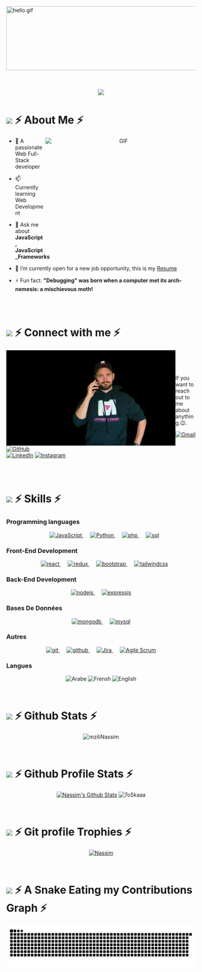 <!--
<p align = "center">
    <img src = "https://komarev.com/ghpvc/?username=mziliNassim&style=plastic&color=blueviolet" alt = "Profile Views"/>
</p>
-->

<img align="center" title="hello.gif" src="https://media.giphy.com/media/xUPGGDNsLvqsBOhuU0/giphy.gif" style="filter: invert(0); height:170px; width:999px">

<h1 align="center">
    <img src="https://readme-typing-svg.herokuapp.com/?font=Righteous&size=35&center=true&vCenter=true&width=500&height=70&duration=4000&lines=Hi+There!+👋+I'm+Nassim+MZILI!;" />
</h1>

# <img src="https://media2.giphy.com/media/QssGEmpkyEOhBCb7e1/giphy.gif?cid=ecf05e47a0n3gi1bfqntqmob8g9aid1oyj2wr3ds3mg700bl&rid=giphy.gif" width ="25"> ⚡ About Me ⚡

<a target="_blank" align="center">
  <img align="right" top="500" height="300" width="400" alt="GIF" src="./gif/1936.gif">
</a>

- 🔭 A passionate Web Full-Stack developer

- 📫 Currently learning Web Development

- 💬 Ask me about **JavaScript , JavaScript_Frameworks**

- 🌱 I’m currently open for a new job opportunity, this is my <a href="http://nassim.online/cv" target="blank">Resume</a>

- ⚡ Fun fact: **"Debugging" was born when a computer met its arch-nemesis: a mischievous moth!**

<br />
<br />

# <img src="https://media2.giphy.com/media/QssGEmpkyEOhBCb7e1/giphy.gif?cid=ecf05e47a0n3gi1bfqntqmob8g9aid1oyj2wr3ds3mg700bl&rid=giphy.gif" width ="25"> ⚡ Connect with me ⚡

<img title="" src="./gif/contact.webp" alt="GIF" width="450" align="left">

<br/>
<br/>
<br/>

<p align="center">
  <p>
If you want to reach out to me about anything.😉.
</p>
    <a href="mailto:mzilinassim@gmail.com"><img img src="https://img.shields.io/badge/gmail-%23EA4335.svg?style=plastic&logo=gmail&logoColor=white" alt="Gmail" width="100px" height="30px"/></a>
    <a href="https://github.com/mzilinassim"><img src="https://img.shields.io/badge/github-%23181717.svg?style=plastic&logo=github&logoColor=white" alt="GitHub" width="100px" height="30px"/></a>
  <br>
    <a href="https://www.linkedin.com/in/mzilinassim/"><img src="https://img.shields.io/badge/linkedin-%230A66C2.svg?style=plastic&logo=linkedin&logoColor=white" alt="LinkedIn" width="100px" height="30px"/></a>
    <a href="https://www.instagram.com/nassim__dev/"><img src="https://img.shields.io/badge/instagram-%23E4405F.svg?style=plastic&logo=instagram&logoColor=white" alt="Instagram" width="100px" height="30px"/></a>
</p>

<br/>
<br/>

# <img src="https://media2.giphy.com/media/QssGEmpkyEOhBCb7e1/giphy.gif?cid=ecf05e47a0n3gi1bfqntqmob8g9aid1oyj2wr3ds3mg700bl&rid=giphy.gif" width ="25"> ⚡ Skills ⚡

### Programming languages

<p align="center">
   
  <a href="https://developer.mozilla.org/en-US/docs/Web/JavaScript" target="_blank"> 
     <img alt="JavaScript" src="https://img.shields.io/badge/JavaScript%20-f7e025.svg?style=plastic&logo=javascript&logoColor=white" width="100px" height="30px">
   </a>
   
   <a href="https://www.python.org" target="_blank">
    <img alt="Python" src="https://img.shields.io/badge/Python%20-3e77a6.svg?style=plastic&logo=python&logoColor=white" width="100px" height="30px">
  </a>
   
   <a href="https://www.php.net/" target="_blank">
    <img alt="php" src="https://img.shields.io/badge/Php%20-7b7fb5.svg?style=plastic&logo=php&logoColor=white" width="100px" height="30px">
  </a>
   
   <a href="https://sql.sh/" target="_blank">
    <img alt="sql" src="https://img.shields.io/badge/SQL%20-e08b56.svg?style=plastic&logo=sql&logoColor=white" width="100px" height="30px">
  </a>
</p>

### Front-End Development

<p align="center">
   
  <a href="https://react.dev/" target="_blank"> 
     <img alt="react" src="https://img.shields.io/badge/react%20-09d9ff.svg?style=plastic&logo=react&logoColor=white" width="100px" height="30px">
   </a>
   
   <a href="https://redux.js.org" target="_blank">
    <img alt="redux" src="https://img.shields.io/badge/redux%20-7a50be.svg?style=plastic&logo=redux&logoColor=white" width="100px" height="30px">
  </a>
   
   <a href="https://getbootstrap.com/docs/5.3/getting-started/" target="_blank">
    <img alt="bootstrap" src="https://img.shields.io/badge/bootstrap%20-5a437f.svg?style=plastic&logo=bootstrap&logoColor=white" width="100px" height="30px">
  </a>
   
   <a href="https://tailwindcss.com" target="_blank">
    <img alt="tailwindcss" src="https://img.shields.io/badge/tailwindcss%20-3ebff8.svg?style=plastic&logo=tailwindcss&logoColor=white" width="100px" height="30px">
  </a>
</p>

### Back-End Development

<p align="center">
  <a href="https://nodejs.org/" target="_blank"> 
     <img alt="nodejs" src="https://img.shields.io/badge/Node%20JS%20-7bb862.svg?style=plastic&logo=node.js&logoColor=white" width="100px" height="30px">
   </a>
   
   <a href="https://expressjs.com/" target="_blank">
    <img alt="expressjs" src="https://img.shields.io/badge/Express%20JS%20-ffffff.svg?style=plastic&logo=express&logoColor=black" width="100px" height="30px">
  </a>
</p>

### Bases De Données

<p align="center">
  <a href="https://www.mongodb.com/" target="_blank"> 
     <img alt="mongodb" src="https://img.shields.io/badge/MongoDB%20-00ed64.svg?style=plastic&logo=mongodb&logoColor=white" width="100px" height="30px">
   </a>
   
   <a href="https://www.mysql.com/" target="_blank">
    <img alt="mysql" src="https://img.shields.io/badge/MySQL%20-08668e.svg?style=plastic&logo=mysql&logoColor=white" width="100px" height="30px">
  </a>
</p>

### Autres

<p align="center">
  <a href="https://git-scm.com/" target="_blank"> 
     <img alt="git" src="https://img.shields.io/badge/Git%20-f54d27.svg?style=plastic&logo=git&logoColor=white" width="100px" height="30px">
   </a>
   
   <a href="https://github.com/" target="_blank">
    <img alt="github" src="https://img.shields.io/badge/GitHub%20-ffffff.svg?style=plastic&logo=github&logoColor=white" width="100px" height="30px">
  </a>
   
   <a href="https://www.atlassian.com/fr/software/jira" target="_blank">
    <img alt="Jira" src="https://img.shields.io/badge/Jira%20-1868db.svg?style=plastic&logoColor=black" width="100px" height="30px">
  </a>
   
   <a href="#" target="_blank">
    <img alt="Agile Scrum" src="https://img.shields.io/badge/Agile%20Scrum%20-ff8f00.svg?style=plastic&logoColor=white" width="100px" height="30px">
  </a>
</p>

### Langues

<p align="center">
  <img img src="https://img.shields.io/badge/Arabe(Native)-yellow.svg?style=Color=white" alt="Arabe" height="30px"/>
  <img img src="https://img.shields.io/badge/Frensh(Fluent)-blue.svg?style=Color=white" alt="Frensh" height="30px"/>
  <img img src="https://img.shields.io/badge/English(Fluent)-green.svg?style=Color=white" alt="English" height="30px"/>
</p>

<br/>

# <img src="https://media2.giphy.com/media/QssGEmpkyEOhBCb7e1/giphy.gif?cid=ecf05e47a0n3gi1bfqntqmob8g9aid1oyj2wr3ds3mg700bl&rid=giphy.gif" width ="25"> ⚡ Github Stats ⚡

<p align="center">
  <img src="https://github-readme-streak-stats.herokuapp.com/?user=mziliNassim&theme=tokyonight_duo" alt="mziliNassim" />
</p>

<br/>

# <img src="https://media2.giphy.com/media/QssGEmpkyEOhBCb7e1/giphy.gif?cid=ecf05e47a0n3gi1bfqntqmob8g9aid1oyj2wr3ds3mg700bl&rid=giphy.gif" width ="25"> ⚡ Github Profile Stats ⚡

<p align="center">
    <a href="https://github.com/mziliNassim/">
        <img alt="Nassim's Github Stats" src="https://github-readme-stats.vercel.app/api?username=mziliNassim&show_icons=true&count_private=true&locale=en&theme=tokyonight&layout=compact" height="230px"/></a>
      <img src="https://github-readme-stats.vercel.app/api/top-langs?username=mziliNassim&langs_count=10&show_icons=true&locale=en&theme=tokyonight" alt="7oSkaaa" height="230px"/>
</p>

<br/>

# <img src="https://media2.giphy.com/media/QssGEmpkyEOhBCb7e1/giphy.gif?cid=ecf05e47a0n3gi1bfqntqmob8g9aid1oyj2wr3ds3mg700bl&rid=giphy.gif" width ="25"> ⚡ Git profile Trophies ⚡

<p align="center"> <a href="https://github.com/ryo-ma/github-profile-trophy"><img src="https://github-profile-trophy.vercel.app/?username=mziliNassim&layout=compact&theme=tokyonight&column=4&margin-w=15&margin-h=15" alt="Nassim" /></a>
</p>

<br/>

# <img src="https://media2.giphy.com/media/QssGEmpkyEOhBCb7e1/giphy.gif?cid=ecf05e47a0n3gi1bfqntqmob8g9aid1oyj2wr3ds3mg700bl&rid=giphy.gif" width ="25"> ⚡ A Snake Eating my Contributions Graph ⚡

<p align = "center">
    <img src = "https://github.com/7oSkaaa/7oSkaaa/blob/output/github-contribution-grid-snake.svg?" alt = "Snake Game"/>
</p>

<br/>
